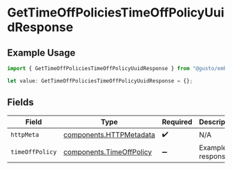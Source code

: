 # GetTimeOffPoliciesTimeOffPolicyUuidResponse

## Example Usage

```typescript
import { GetTimeOffPoliciesTimeOffPolicyUuidResponse } from "@gusto/embedded-api/models/operations/gettimeoffpoliciestimeoffpolicyuuid.js";

let value: GetTimeOffPoliciesTimeOffPolicyUuidResponse = {};
```

## Fields

| Field                                                                | Type                                                                 | Required                                                             | Description                                                          |
| -------------------------------------------------------------------- | -------------------------------------------------------------------- | -------------------------------------------------------------------- | -------------------------------------------------------------------- |
| `httpMeta`                                                           | [components.HTTPMetadata](../../models/components/httpmetadata.md)   | :heavy_check_mark:                                                   | N/A                                                                  |
| `timeOffPolicy`                                                      | [components.TimeOffPolicy](../../models/components/timeoffpolicy.md) | :heavy_minus_sign:                                                   | Example response                                                     |
